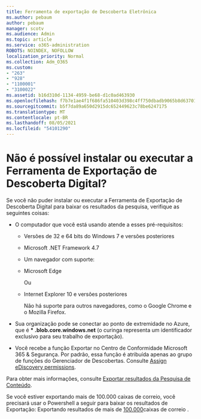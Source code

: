 ```yaml
---
title: Ferramenta de exportação de Descoberta Eletrônica
ms.author: pebaum
author: pebaum
manager: scotv
ms.audience: Admin
ms.topic: article
ms.service: o365-administration
ROBOTS: NOINDEX, NOFOLLOW
localization_priority: Normal
ms.collection: Adm_O365
ms.custom:
- "263"
- "928"
- "1100001"
- "3100022"
ms.assetid: b16d310d-1134-4959-be68-d1c0ad463930
ms.openlocfilehash: f7b7e1ae4f1f686fa510403d398c4ff750dbadb9065b8d63701a927eeac52d9b
ms.sourcegitcommit: b5f7da89a650d2915dc652449623c78be6247175
ms.translationtype: MT
ms.contentlocale: pt-BR
ms.lasthandoff: 08/05/2021
ms.locfileid: "54101290"
---
```

# <a name="cant-install-or-run-the-ediscovery-export-tool"></a>Não é possível instalar ou executar a Ferramenta de Exportação de Descoberta Digital?

Se você não puder instalar ou executar a Ferramenta de Exportação de Descoberta Digital para baixar os resultados da pesquisa, verifique as seguintes coisas:
  
- O computador que você está usando atende a esses pré-requisitos:

  - Versões de 32 e 64 bits do Windows 7 e versões posteriores

  - Microsoft .NET Framework 4.7

  - Um navegador com suporte:

  - Microsoft Edge

    Ou

  - Internet Explorer 10 e versões posteriores

    Não há suporte para outros navegadores, como o Google Chrome e o Mozilla Firefox.

- Sua organização pode se conectar ao ponto de extremidade no Azure, que é **\* .blob.core.windows.net** (o curinga representa um identificador exclusivo para seu trabalho de exportação).

- Você recebe a função Exportar no Centro de Conformidade Microsoft 365 &amp; Segurança. Por padrão, essa função é atribuída apenas ao grupo de funções do Gerenciador de Descobertas. Consulte [Assign eDiscovery permissions](https://docs.microsoft.com/microsoft-365/compliance/assign-ediscovery-permissions).

Para obter mais informações, consulte [Exportar resultados da Pesquisa de Conteúdo](https://docs.microsoft.com/microsoft-365/compliance/export-search-results).

Se você estiver exportando mais de 100.000 caixas de correio, você precisará usar o Powershell a seguir para baixar os resultados de Exportação: Exportando resultados de mais de  [100.000](https://docs.microsoft.com/microsoft-365/compliance/export-search-results?view=o365-worldwide%23exporting-results-from-more-than-100000-mailboxes)caixas de correio .